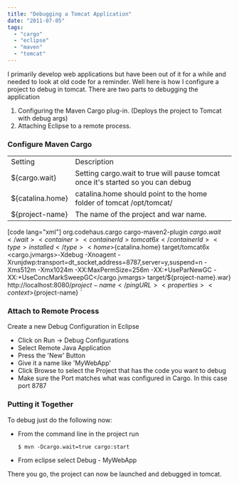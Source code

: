 ```yaml
---
title: "Debugging a Tomcat Application"
date: "2011-07-05"
tags: 
  - "cargo"
  - "eclipse"
  - "maven"
  - "tomcat"
---
```


I primarily develop web applications but have been out of it for a while and needed to look at old code for a reminder. Well here is how I configure a project to debug in tomcat. There are two parts to debugging the application

1. Configuring the Maven Cargo plug-in. (Deploys the project to Tomcat with debug args)
2. Attaching Eclipse to a remote process.

### Configure Maven Cargo

<table><tbody><tr><td>Setting</td><td>Description</td></tr><tr><td>${cargo.wait}</td><td>Setting cargo.wait to true will pause tomcat once it's started so you can debug</td></tr><tr><td>${catalina.home}</td><td>catalina.home should point to the home folder of tomcat /opt/tomcat/</td></tr><tr><td>${project-name}</td><td>The name of the project and war name.</td></tr></tbody></table>

\[code lang="xml"\] <plugin> <groupId>org.codehaus.cargo</groupId> <artifactId>cargo-maven2-plugin</artifactId> <configuration> <wait>${cargo.wait}</wait> <container> <containerId>tomcat6x</containerId> <type>installed</type> <home>${catalina.home}</home> </container> <configuration> <home>target/tomcat6x</home> <properties> <!-- Debug Mode On --> <cargo.jvmargs>-Xdebug -Xnoagent -Xrunjdwp:transport=dt\_socket,address=8787,server=y,suspend=n -Xms512m -Xmx1024m -XX:MaxPermSize=256m -XX:+UseParNewGC -XX:+UseConcMarkSweepGC</cargo.jvmargs> <!-- Debug Mode Off --> <!--<cargo.jvmargs>-Xnoagent -Xms512m -Xmx1024m -XX:MaxPermSize=256m -XX:+UseParNewGC -XX:+UseConcMarkSweepGC</cargo.jvmargs>--> </properties> <deployables> <deployable> <location>target/${project-name}.war}</location> <pingURL>http://localhost:8080/${project-name}</pingURL> <properties> <context>${project-name}</context> </properties> </deployable> </deployables> </configuration> </configuration> </plugin>`

### Attach to Remote Process

Create a new Debug Configuration in Eclipse

- Click on Run -> Debug Configurations
- Select Remote Java Application
- Press the 'New' Button
- Give it a name like 'MyWebApp'
- Click Browse to select the Project that has the code you want to debug
- Make sure the Port matches what was configured in Cargo. In this case port 8787

### Putting it Together

To debug just do the following now:

- From the command line in the project run
    
    `$ mvn -Dcargo.wait=true cargo:start`
- From eclipse select Debug - MyWebApp

There you go, the project can now be launched and debugged in tomcat.
